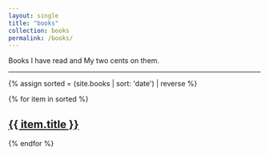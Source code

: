 ```yaml
---
layout: single
title: "books"
collection: books
permalink: /books/
---
```


Books I have read and My two cents on them.

---

{% assign sorted = (site.books | sort: 'date') | reverse %}

<div class = "posts__scribbles">
{% for item in sorted %}
<div class="list__item">
  <article class="archive__item" itemscope="" itemtype="https://schema.org/CreativeWork">
    <h2 class="archive__item-title" itemprop="headline">
        <a href="{{ item.url }}" rel="permalink">{{ item.title }}</a>
    </h2>
    </article>
</div>
{% endfor %}
</div>
